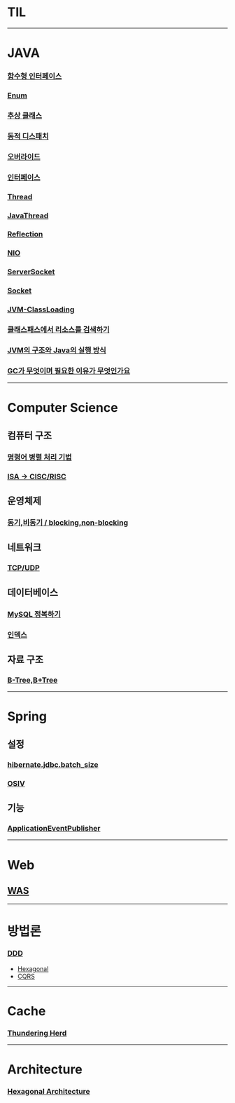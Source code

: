 # TIL

---
# JAVA

### [함수형 인터페이스](./240626/FunctionalInterface.md)
### [Enum](./240626/Enum.md)
### [추상 클래스](./240627/AbstractClass.md)
### [동적 디스패치](./240627/DynamicDipatch.md)
### [오버라이드](./240628/Override.md)
### [인터페이스](./240628/Interface.md)
### [Thread](./240629/Thread.md)
### [JavaThread](./240701/JavaThread.md)
### [Reflection](./240704/reflection.md)
### [NIO](./240701/nio.md)
### [ServerSocket](./240701/ServerSocket.md)
### [Socket](./240702/Socket.md)
### [JVM-ClassLoading](./240702/JVM-ClassLoading.md)
### [클래스패스에서 리소스를 검색하기](./240703/classpath-resource.md)
### [JVM의 구조와 Java의 실행 방식](./240707/JVM-Java.md)
### [GC가 무엇이며 필요한 이유가 무엇인가요](./240709/GC.md)
---
# Computer Science
## 컴퓨터 구조
### [명령어 병렬 처리 기법](./240629/ILP.md)
### [ISA -> CISC/RISC](./240629/ISA.md)

## 운영체제
### [동기,비동기 / blocking,non-blocking](./240708/동기_비동기.md)

## 네트워크
### [TCP/UDP](./240707/TCP_UDP.md)

## 데이터베이스
### [MySQL 정복하기](./docs/MySQL.md)
### [인덱스](./240709/index.md)

## 자료 구조
### [B-Tree,B+Tree](./240630/B-Tree,B+Tree.md)
---
# Spring
## 설정
### [hibernate.jdbc.batch_size](./240630/hibernate.jdbc.batch_size.md)
### [OSIV](./240713/OSIV.md)

## 기능
### [ApplicationEventPublisher](./240713/ApplicationEventPublisher.md)
---
# Web
## [WAS](./docs/WAS.md)
---
# 방법론
### [DDD](./240713/DDD.md)
- [Hexagonal](./240714/Hexagonal.md)
- [CQRS](./240713/CQRS.md)
---
# Cache
### [Thundering Herd](./240626/Thundering-Herd.md)

---
# Architecture
### [Hexagonal Architecture](./240630/Hexagonal-Architecture.md)
